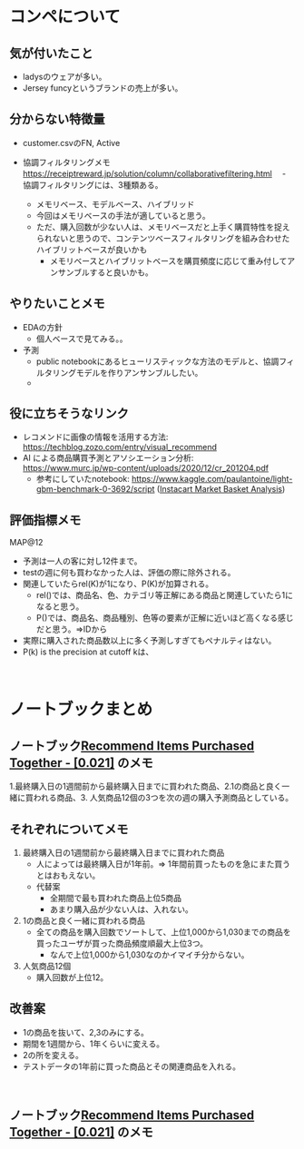 # コンペについて

## 気が付いたこと

* ladysのウェアが多い。
* Jersey funcyというブランドの売上が多い。


## 分からない特徴量

* customer.csvのFN, Active


* 協調フィルタリングメモ　https://receiptreward.jp/solution/column/collaborativefiltering.html
　- 協調フィルタリングには、3種類ある。
    - メモリベース、モデルベース、ハイブリッド
    - 今回はメモリベースの手法が適していると思う。
    - ただ、購入回数が少ない人は、メモリベースだと上手く購買特性を捉えられないと思うので、コンテンツベースフィルタリングを組み合わせたハイブリットベースが良いかも
        - メモリベースとハイブリットベースを購買頻度に応じて重み付してアンサンブルすると良いかも。

## やりたいことメモ

* EDAの方針
    - 個人ベースで見てみる。。
* 予測
    - public notebookにあるヒューリスティックな方法のモデルと、協調フィルタリングモデルを作りアンサンブルしたい。
    - 

## 役に立ちそうなリンク

 * レコメンドに画像の情報を活用する方法: https://techblog.zozo.com/entry/visual_recommend
 * AI による商品購買予測とアソシエーション分析:　https://www.murc.jp/wp-content/uploads/2020/12/cr_201204.pdf
    - 参考にしていたnotebook: https://www.kaggle.com/paulantoine/light-gbm-benchmark-0-3692/script ([Instacart Market Basket Analysis](https://www.kaggle.com/c/instacart-market-basket-analysis/overview/evaluation))


## 評価指標メモ

MAP@12
* 予測は一人の客に対し12件まで。
* testの週に何も買わなかった人は、評価の際に除外される。
* 関連していたらrel(K)が1になり、P(K)が加算される。
    - rel()では、商品名、色、カテゴリ等正解にある商品と関連していたら1になると思う。
    - P()では、商品名、商品種別、色等の要素が正解に近いほど高くなる感じだと思う。⇒IDから
* 実際に購入された商品数以上に多く予測しすぎてもペナルティはない。
*  P(k) is the precision at cutoff kは、

<br>

# ノートブックまとめ

## ノートブック[Recommend Items Purchased Together - [0.021]](https://www.kaggle.com/cdeotte/recommend-items-purchased-together-0-021) のメモ

1.最終購入日の1週間前から最終購入日までに買われた商品、2.1の商品と良く一緒に買われる商品、3. 人気商品12個の3つを次の週の購入予測商品としている。

## それぞれについてメモ
1. 最終購入日の1週間前から最終購入日までに買われた商品
    - 人によっては最終購入日が1年前。⇒ 1年間前買ったものを急にまた買うとはおもえない。
    - 代替案
        - 全期間で最も買われた商品上位5商品
        - あまり購入品が少ない人は、入れない。
2. 1の商品と良く一緒に買われる商品
    - 全ての商品を購入回数でソートして、上位1,000から1,030までの商品を買ったユーザが買った商品頻度順最大上位3つ。
        - なんで上位1,000から1,030なのかイマイチ分からない。
3. 人気商品12個
    - 購入回数が上位12。

## 改善案

* 1の商品を抜いて、2,3のみにする。
* 期間を1週間から、1年くらいに変える。
* 2の所を変える。
* テストデータの1年前に買った商品とその関連商品を入れる。

<br>

## ノートブック[Recommend Items Purchased Together - [0.021]](https://www.kaggle.com/cdeotte/recommend-items-purchased-together-0-021) のメモ